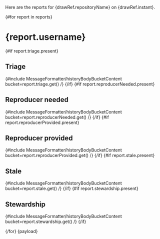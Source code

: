 Here are the reports for {drawRef.repositoryName} on {drawRef.instant}.

{#for report in reports}
# {report.username}
{#if report.triage.present}
## Triage
{#include MessageFormatter/historyBodyBucketContent bucket=report.triage.get() /}
{/if}
{#if report.reproducerNeeded.present}
## Reproducer needed
{#include MessageFormatter/historyBodyBucketContent bucket=report.reproducerNeeded.get() /}
{/if}
{#if report.reproducerProvided.present}
## Reproducer provided
{#include MessageFormatter/historyBodyBucketContent bucket=report.reproducerProvided.get() /}
{/if}
{#if report.stale.present}
## Stale
{#include MessageFormatter/historyBodyBucketContent bucket=report.stale.get() /}
{/if}
{#if report.stewardship.present}
## Stewardship
{#include MessageFormatter/historyBodyBucketContent bucket=report.stewardship.get() /}
{/if}

{/for}
{payload}
